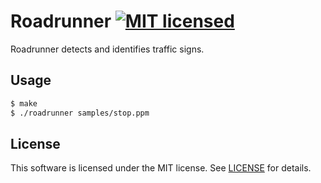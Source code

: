 # Roadrunner [![MIT licensed](https://img.shields.io/badge/license-MIT-blue.svg)](https://raw.githubusercontent.com/hyperium/hyper/master/LICENSE)


Roadrunner detects and identifies traffic signs.

## Usage

```sh
$ make
$ ./roadrunner samples/stop.ppm
```

## License

This software is licensed under the MIT license. See [LICENSE](./LICENSE) for details.
